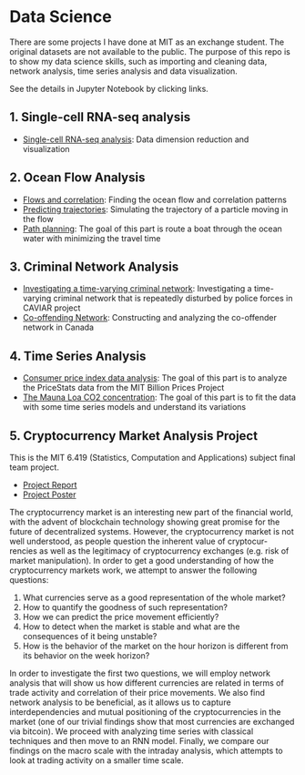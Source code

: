 # Data Science
There are some projects I have done at MIT as an exchange student. The original datasets are not available to the public. The purpose of this repo is to show my data science skills, such as importing and cleaning data, network analysis, time series analysis and data visualization. 

See the details in Jupyter Notebook by clicking links.

## 1. Single-cell RNA-seq analysis
* [Single-cell RNA-seq analysis](https://github.com/yuhaochen1997/Data-Science/blob/master/Single-cell%20RNA-seq%20analysis.ipynb): Data dimension reduction and visualization


## 2. Ocean Flow Analysis
* [Flows and correlation](Ocean_Flow/Ocean_Flow_1.ipynb): Finding the ocean flow and correlation patterns
* [Predicting trajectories](Ocean_Flow/Ocean_Flow_2.ipynb): Simulating the trajectory of a particle moving in the flow
* [Path planning](Ocean_Flow/Ocean_Flow_3.ipynb): The goal of this part is route a boat through the ocean water  with minimizing the travel time

## 3. Criminal Network Analysis
* [Investigating a time-varying criminal network](Criminal_Network_Analysis/Criminal_Network_Analysis_1.ipynb): Investigating a time-varying criminal network that is repeatedly disturbed by police forces in CAVIAR project
* [Co-offending Network](Criminal_Network_Analysis/Criminal_Network_Analysis_2.ipynb): Constructing and analyzing the co-offender network in Canada

## 4. Time Series Analysis
* [Consumer price index data analysis](Time_Series/Time_Series_1.ipynb): The goal of this part is to analyze the PriceStats data from the MIT Billion Prices Project
* [The Mauna Loa CO2 concentration](Time_Series/Time_Series_2.ipynb): The goal of this part is to fit the data with some time series models and understand its variations
      
## 5. Cryptocurrency Market Analysis Project
This is the MIT 6.419 (Statistics, Computation and Applications) subject final team project.

* [Project Report](Cryptocurrency_Market_Analysis_Project/6.419_Project_Cryptocurrency_Market_Analysis.pdf)
* [Project Poster](Cryptocurrency_Market_Analysis_Project/6.419_Project_Poster.pdf)

The cryptocurrency market is an interesting new part of the financial world, with the advent of blockchain technology showing great promise for the future of decentralized systems. However, the cryptocurrency market is not well understood, as people question the inherent value of cryptocur- rencies as well as the legitimacy of cryptocurrency exchanges (e.g. risk of market manipulation). In order to get a good understanding of how the cryptocurrency markets work, we attempt to answer the following questions:
1. What currencies serve as a good representation of the whole market?
2. How to quantify the goodness of such representation?
3. How we can predict the price movement efficiently?
4. How to detect when the market is stable and what are the consequences of it being unstable?
5. How is the behavior of the market on the hour horizon is different from its behavior on the week horizon?

In order to investigate the first two questions, we will employ network analysis that will show us how different currencies are related in terms of trade activity and correlation of their price movements. We also find network analysis to be beneficial, as it allows us to capture interdependencies and mutual positioning of the cryptocurrencies in the market (one of our trivial findings show that most currencies are exchanged via bitcoin). We proceed with analyzing time series with classical techniques and then move to an RNN model. Finally, we compare our findings on the macro scale with the intraday analysis, which attempts to look at trading activity on a smaller time scale.
      
